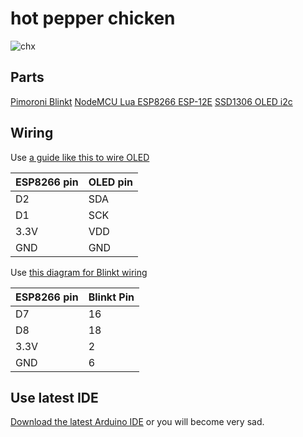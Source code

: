# hot pepper chicken

![chx](https://github.com/devsecfranklin/badge-2017-hot-pepper-chicken/blob/main/images/hot_pepper_chicken.jpgi?raw=true)

## Parts

[Pimoroni Blinkt](https://www.sparkfun.com/products/14038)
[NodeMCU Lua ESP8266 ESP-12E](https://www.ebay.com/i/192164536182)
[SSD1306 OLED i2c](https://www.aliexpress.com/item/Free-shipping-Yellow-blue-double-color-128X64-OLED-LCD-LED-Display-Module-For-Arduino-0-96/32233342471.html)

## Wiring

Use [a guide like this to wire OLED](http://www.instructables.com/id/Monochrome-096-i2c-OLED-display-with-arduino-SSD13/)

| ESP8266 pin | OLED pin | 
| --- | --- | 
| D2 | SDA | 
| D1 | SCK | 
| 3.3V | VDD | 
| GND | GND | 

Use [this diagram for Blinkt wiring](https://pinout.xyz/pinout/blinkt)

| ESP8266 pin | Blinkt Pin |
| --- | --- | 
| D7 | 16  |
| D8 |  18 | 
| 3.3V | 2 |
| GND | 6 | 

##  Use latest IDE

[Download the latest Arduino IDE](https://www.arduino.cc/en/Main/Software) or you will become very sad. 
